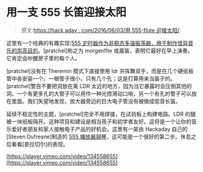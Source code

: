 # 用一支 555 长笛迎接太阳

> 原文:[https://hack aday . com/2016/06/03/用 555-flute 迎接太阳/](https://hackaday.com/2016/06/03/greet-the-sun-with-a-555-flute/)

这里有一个经典的有趣实现:[555 定时器作为非稳态多谐振荡器，用于制作怪异音乐的崇高目的](http://www.instructables.com/id/MORNING-FLUTE-Morgenfl%C3%B6te/?ALLSTEPS)。[pratchel]称之为 morgenflte 或晨笛，表明它最好在早上演奏。它肯定会吵醒房子里的每个人。

[pratchel]没有在 Theremin 模式下直接使用 ldr 并挥舞双手，而是在几个硬纸板管中各安装一个。一根管子很小，只有几个孔；这是打算用来当笛子的。[pratchel]警告不要把洞放在离 LDR 太近的地方，因为当它暴露时会压倒其他的洞。一个有更多孔的大管子可以用作一种光控滑动口哨，另一个有孔的管子可以放在里面。我们失望地发现，放大器旁边的巨大电子管没有被做成低音长笛。

延续不稳定性的主题，[pratchel]完全不用焊接，在试验板上构建电路。LDR 的腿被一块纸板隔开。这种项目和建设是相当孩子和初学者友好。这将是一个让你的音乐爱好者朋友和家人接触电子产品的好机会。这里有一架由 Hackaday 自己的[Steven Dufresne]制造的 [555 播放器钢琴](http://hackaday.com/2013/06/23/a-555-player-piano/)，这可能是一个很好的第二步。休息之后看看[普拉切尔]的表现。

[https://player.vimeo.com/video/134558655](https://player.vimeo.com/video/134558655)